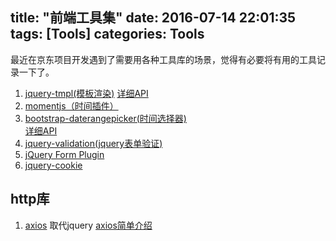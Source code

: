 title: "前端工具集"
date: 2016-07-14 22:01:35
tags: [Tools]
categories: Tools 
---
最近在京东项目开发遇到了需要用各种工具库的场景，觉得有必要将有用的工具记录一下了。
1. [jquery-tmpl(模板渲染)](https://github.com/BorisMoore/jquery-tmpl)
[详细API](//web.archive.org/web/20120920065217///api.jquery.com/category/plugins/templates/)
2. [momentjs（时间插件）](//momentjs.cn/)
3. [bootstrap-daterangepicker(时间选择器)](https://github.com/dangrossman/bootstrap-daterangepicker)    
[详细API](//www.daterangepicker.com/)
4. [jquery-validation(jquery表单验证)](https://github.com/jzaefferer/jquery-validation)
5. [jQuery Form Plugin](https://github.com/malsup/form)
6. [jquery-cookie](https://github.com/carhartl/jquery-cookie)

## http库
1. [axios](https://www.npmjs.com/package/axios) 取代jquery
    [axios简单介绍](//www.weixinla.com/document/22316259.html)